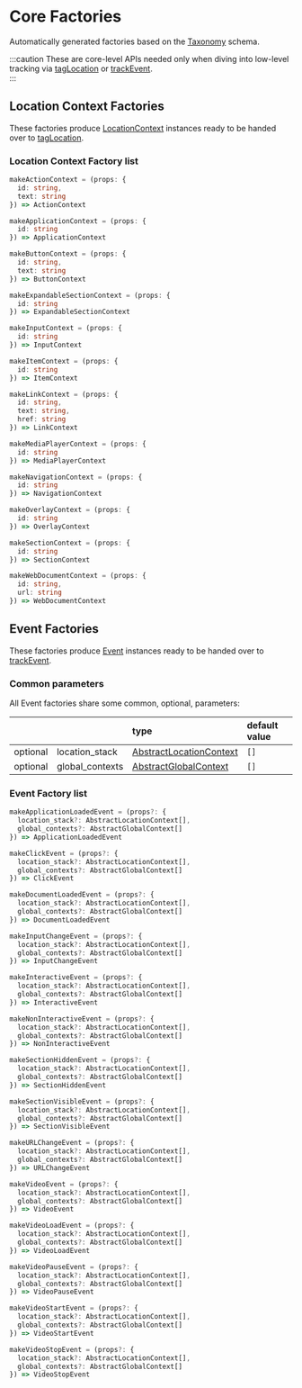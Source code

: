 # Core Factories

Automatically generated factories based on the [Taxonomy](/taxonomy/overview.md) schema. 

:::caution
These are core-level APIs needed only when diving into low-level tracking via [tagLocation](/tracking/api-reference/locationTaggers/tagLocation.md) or [trackEvent](/tracking/api-reference/eventTrackers/trackEvent.md).   
:::

## Location Context Factories
These factories produce [LocationContext](/taxonomy/location-contexts/overview.md) instances ready to be handed over to [tagLocation](/tracking/api-reference/locationTaggers/tagLocation.md).

### Location Context Factory list

```typescript
makeActionContext = (props: { 
  id: string, 
  text: string 
}) => ActionContext
```

```typescript
makeApplicationContext = (props: { 
  id: string 
}) => ApplicationContext
```

```typescript
makeButtonContext = (props: { 
  id: string, 
  text: string 
}) => ButtonContext
```

```typescript
makeExpandableSectionContext = (props: { 
  id: string 
}) => ExpandableSectionContext
```

```typescript
makeInputContext = (props: { 
  id: string 
}) => InputContext
```

```typescript
makeItemContext = (props: { 
  id: string 
}) => ItemContext
```

```typescript
makeLinkContext = (props: { 
  id: string, 
  text: string, 
  href: string 
}) => LinkContext
```

```typescript
makeMediaPlayerContext = (props: { 
  id: string 
}) => MediaPlayerContext
```

```typescript
makeNavigationContext = (props: { 
  id: string 
}) => NavigationContext
```

```typescript
makeOverlayContext = (props: { 
  id: string 
}) => OverlayContext
```

```typescript
makeSectionContext = (props: { 
  id: string 
}) => SectionContext
```

```typescript
makeWebDocumentContext = (props: { 
  id: string, 
  url: string 
}) => WebDocumentContext
```

## Event Factories
These factories produce [Event](/taxonomy/events/overview.md) instances ready to be handed over to [trackEvent](/tracking/api-reference/eventTrackers/trackEvent.md).

### Common parameters
All Event factories share some common, optional, parameters: 

|          |                 | type                                                                              | default value
| :-:      | :--             | :--                                                                               | :--           
| optional | location_stack  | [AbstractLocationContext](/taxonomy/abstract-contexts/AbstractLocationContext.md) | `[]` 
| optional | global_contexts | [AbstractGlobalContext](/taxonomy/abstract-contexts/AbstractGlobalContext.md)     | `[]`

### Event Factory list

```typescript
makeApplicationLoadedEvent = (props?: {
  location_stack?: AbstractLocationContext[],
  global_contexts?: AbstractGlobalContext[]
}) => ApplicationLoadedEvent
```

```typescript
makeClickEvent = (props?: {
  location_stack?: AbstractLocationContext[],
  global_contexts?: AbstractGlobalContext[]
}) => ClickEvent
```

```typescript
makeDocumentLoadedEvent = (props?: {
  location_stack?: AbstractLocationContext[],
  global_contexts?: AbstractGlobalContext[]
}) => DocumentLoadedEvent
```

```typescript
makeInputChangeEvent = (props?: {
  location_stack?: AbstractLocationContext[],
  global_contexts?: AbstractGlobalContext[]
}) => InputChangeEvent
```

```typescript
makeInteractiveEvent = (props?: {
  location_stack?: AbstractLocationContext[],
  global_contexts?: AbstractGlobalContext[]
}) => InteractiveEvent
```

```typescript
makeNonInteractiveEvent = (props?: {
  location_stack?: AbstractLocationContext[],
  global_contexts?: AbstractGlobalContext[]
}) => NonInteractiveEvent
```

```typescript
makeSectionHiddenEvent = (props?: {
  location_stack?: AbstractLocationContext[],
  global_contexts?: AbstractGlobalContext[]
}) => SectionHiddenEvent
```

```typescript
makeSectionVisibleEvent = (props?: {
  location_stack?: AbstractLocationContext[],
  global_contexts?: AbstractGlobalContext[]
}) => SectionVisibleEvent
```

```typescript
makeURLChangeEvent = (props?: {
  location_stack?: AbstractLocationContext[],
  global_contexts?: AbstractGlobalContext[]
}) => URLChangeEvent
```

```typescript
makeVideoEvent = (props?: {
  location_stack?: AbstractLocationContext[],
  global_contexts?: AbstractGlobalContext[]
}) => VideoEvent
```

```typescript
makeVideoLoadEvent = (props?: {
  location_stack?: AbstractLocationContext[],
  global_contexts?: AbstractGlobalContext[]
}) => VideoLoadEvent
```

```typescript
makeVideoPauseEvent = (props?: {
  location_stack?: AbstractLocationContext[],
  global_contexts?: AbstractGlobalContext[]
}) => VideoPauseEvent
```

```typescript
makeVideoStartEvent = (props?: {
  location_stack?: AbstractLocationContext[],
  global_contexts?: AbstractGlobalContext[]
}) => VideoStartEvent
```

```typescript
makeVideoStopEvent = (props?: {
  location_stack?: AbstractLocationContext[],
  global_contexts?: AbstractGlobalContext[]
}) => VideoStopEvent
```
